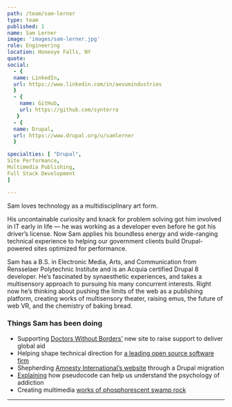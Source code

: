 ```yaml
---
path: /team/sam-lerner
type: team
published: 1
name: Sam Lerner
image: 'images/sam-lerner.jpg'
role: Engineering
location: Honeoye Falls, NY
quote: 
social: 
  - {
  name: LinkedIn,
  url: https://www.linkedin.com/in/aevumindustries
  }
  - {
    name: GitHub,
    url: https://github.com/synterra
   }
  - {
  name: Drupal,
  url: https://www.drupal.org/u/samlerner
  }

specialties: [ "Drupal",
Site Performance,
Multimedia Publishing,
Full Stack Development
]

---
```

Sam loves technology as a multidisciplinary art form.

His uncontainable curiosity and knack for problem solving got him involved in IT early in life — he was working as a developer even before he got his driver’s license. Now Sam applies his boundless energy and wide-ranging technical experience to helping our government clients build Drupal-powered sites optimized for performance. 

Sam has a B.S. in Electronic Media, Arts, and Communication from Rensselaer Polytechnic Institute and is an Acquia certified Drupal 8 developer. He’s fascinated by synaesthetic experiences, and takes a multisensory approach to pursuing his many concurrent interests. Right now he’s thinking about pushing the limits of the web as a publishing platform, creating works of multisensory theater, raising emus, the future of web VR, and the chemistry of baking bread.  




### Things Sam has been doing
* Supporting [Doctors Without Borders’](https://civicactions.com/case-study/msf) new site to raise support to deliver global aid
* Helping shape technical direction for [a leading open source software firm](https://www.acquia.com/)
* Shepherding [Amnesty International’s website](https://www.amnesty.org/en/) through a Drupal migration
* [Explaining](https://github.com/synterra/addictioncode) how pseudocode can help us understand the psychology of addiction 
* Creating multimedia [works of phosphorescent swamp rock](https://www.youtube.com/watch?v=dKgkj4DF3ns)

-------------------------------
